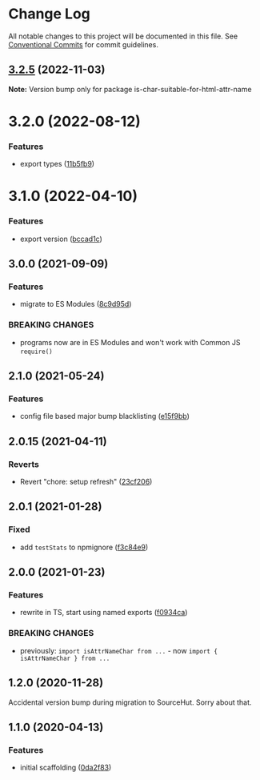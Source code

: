 # Change Log

All notable changes to this project will be documented in this file.
See [Conventional Commits](https://conventionalcommits.org) for commit guidelines.

## [3.2.5](https://github.com/codsen/codsen/compare/is-char-suitable-for-html-attr-name@3.2.4...is-char-suitable-for-html-attr-name@3.2.5) (2022-11-03)

**Note:** Version bump only for package is-char-suitable-for-html-attr-name

# 3.2.0 (2022-08-12)

### Features

- export types ([11b5fb9](https://github.com/codsen/codsen/commit/11b5fb936ce20e0a77c3a09806773e1cd7695c50))

# 3.1.0 (2022-04-10)

### Features

- export version ([bccad1c](https://github.com/codsen/codsen/commit/bccad1c2487cd265f5908541060c37d5074408c2))

## 3.0.0 (2021-09-09)

### Features

- migrate to ES Modules ([8c9d95d](https://github.com/codsen/codsen/commit/8c9d95d5dea0b769c2f070397141918a4893d575))

### BREAKING CHANGES

- programs now are in ES Modules and won't work with Common JS `require()`

## 2.1.0 (2021-05-24)

### Features

- config file based major bump blacklisting ([e15f9bb](https://github.com/codsen/codsen/commit/e15f9bba1c4fd5f847ac28b3f38fa6ee633f5dca))

## 2.0.15 (2021-04-11)

### Reverts

- Revert "chore: setup refresh" ([23cf206](https://github.com/codsen/codsen/commit/23cf206970a087ff0fa04e61f94d919f59ab3881))

## 2.0.1 (2021-01-28)

### Fixed

- add `testStats` to npmignore ([f3c84e9](https://github.com/codsen/codsen/commit/f3c84e95afc5514214312f913692d85b2e12eb29))

## 2.0.0 (2021-01-23)

### Features

- rewrite in TS, start using named exports ([f0934ca](https://github.com/codsen/codsen/commit/f0934ca364c51fcb1efb63aad717f794daf3d443))

### BREAKING CHANGES

- previously: `import isAttrNameChar from ...` - now `import { isAttrNameChar } from ...`

## 1.2.0 (2020-11-28)

Accidental version bump during migration to SourceHut. Sorry about that.

## 1.1.0 (2020-04-13)

### Features

- initial scaffolding ([0da2f83](https://gitlab.com/codsen/codsen/commit/0da2f83eac662c8b0f2c82e3dfcfe79f5ef4fd23))
